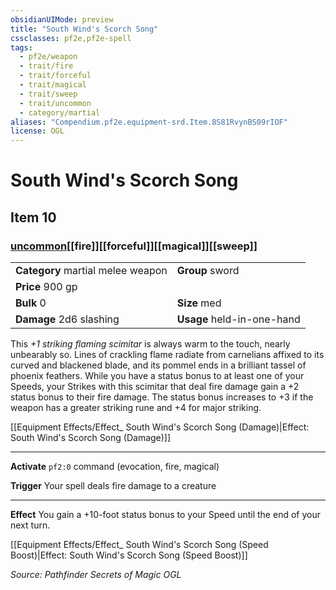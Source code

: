 ```yaml
---
obsidianUIMode: preview
title: "South Wind's Scorch Song"
cssclasses: pf2e,pf2e-spell
tags:
  - pf2e/weapon
  - trait/fire
  - trait/forceful
  - trait/magical
  - trait/sweep
  - trait/uncommon
  - category/martial
aliases: "Compendium.pf2e.equipment-srd.Item.8S81RvynBS09rIOF"
license: OGL
---
```

# South Wind's Scorch Song
## Item 10
### [uncommon](uncommon "Uncommon Rarity Trait")[[fire]][[forceful]][[magical]][[sweep]]

|  |  |
| -- | -- |
| **Category** martial melee weapon | **Group** sword |
| **Price** 900 gp |  |
| **Bulk** 0 | **Size** med |
| **Damage** 2d6 slashing  | **Usage** held-in-one-hand |



This _+1 striking flaming scimitar_ is always warm to the touch, nearly unbearably so. Lines of crackling flame radiate from carnelians affixed to its curved and blackened blade, and its pommel ends in a brilliant tassel of phoenix feathers. While you have a status bonus to at least one of your Speeds, your Strikes with this scimitar that deal fire damage gain a +2 status bonus to their fire damage. The status bonus increases to +3 if the weapon has a greater striking rune and +4 for major striking.

[[Equipment Effects/Effect_ South Wind's Scorch Song (Damage)|Effect: South Wind's Scorch Song (Damage)]]

* * *

**Activate** `pf2:0` command (evocation, fire, magical)

**Trigger** Your spell deals fire damage to a creature

* * *

**Effect** You gain a +10-foot status bonus to your Speed until the end of your next turn.

[[Equipment Effects/Effect_ South Wind's Scorch Song (Speed Boost)|Effect: South Wind's Scorch Song (Speed Boost)]]

*Source: Pathfinder Secrets of Magic*
*OGL*